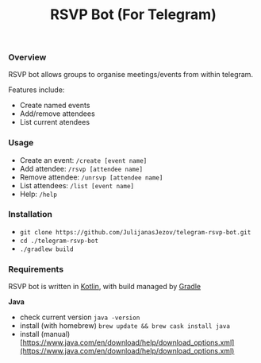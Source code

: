 <h1 align="center">RSVP Bot (For Telegram)</h1>
<br />

### Overview
RSVP bot allows groups to organise meetings/events from within telegram.

Features include:
- Create named events
- Add/remove attendees
- List current atendees

### Usage
- Create an event: `/create [event name]`
- Add attendee: `/rsvp [attendee name]`
- Remove attendee: `/unrsvp [attendee name]`
- List attendees: `/list [event name]`
- Help: `/help`

### Installation
- `git clone https://github.com/JulijanasJezov/telegram-rsvp-bot.git`
- `cd ./telegram-rsvp-bot`
- `./gradlew build`

### Requirements
RSVP bot is written in [Kotlin](https://kotlinlang.org/), with build managed by [Gradle](https://gradle.org/)

**Java**
- check current version `java -version`
- install (with homebrew) `brew update && brew cask install java`
- install (manual) [https://www.java.com/en/download/help/download_options.xml](https://www.java.com/en/download/help/download_options.xml)
